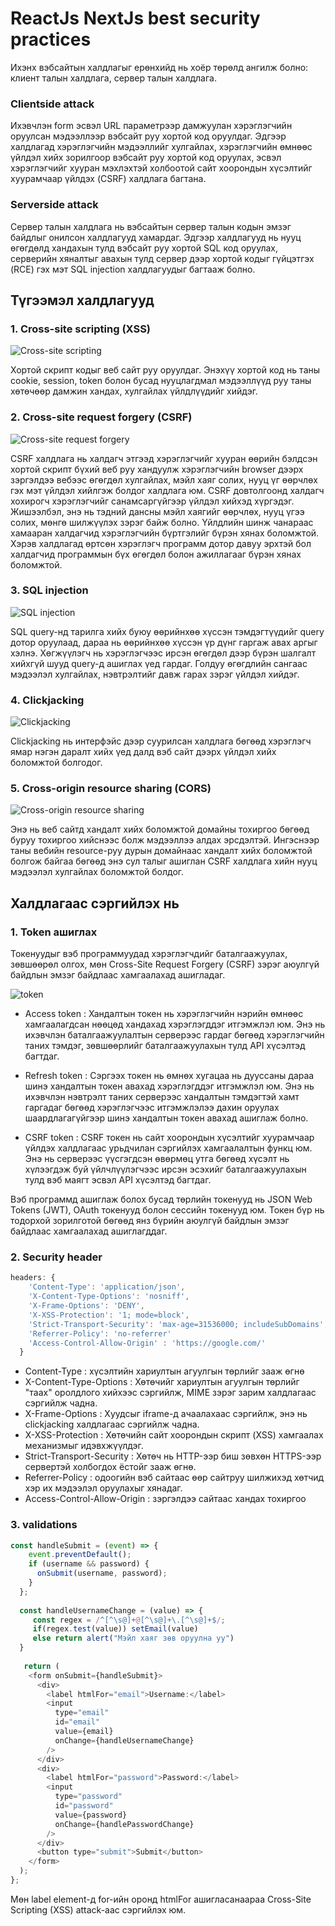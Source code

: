 # ReactJs NextJs best security practices

Ихэнх вэбсайтын халдлагыг ерөнхийд нь хоёр төрөлд ангилж болно: клиент талын халдлага, сервер талын халдлага.

### Clientside attack

Ихэвчлэн form эсвэл URL параметрээр дамжуулан хэрэглэгчийн оруулсан мэдээллээр вэбсайт руу хортой код оруулдаг. Эдгээр халдлагад хэрэглэгчийн мэдээллийг хулгайлах, хэрэглэгчийн өмнөөс үйлдэл хийх зорилгоор вэбсайт руу хортой код оруулах, эсвэл хэрэглэгчийг хууран мэхлэхтэй холбоотой сайт хоорондын хүсэлтийг хуурамчаар үйлдэх (CSRF) халдлага багтана.

### Serverside attack

Cервер талын халдлага нь вэбсайтын сервер талын кодын эмзэг байдлыг онилсон халдлагууд хамардаг. Эдгээр халдлагууд нь нууц өгөгдөлд хандахын тулд вэбсайт руу хортой SQL код оруулах, серверийн хяналтыг авахын тулд сервер дээр хортой кодыг гүйцэтгэх (RCE) гэх мэт SQL injection халдлагуудыг багтааж болно.

## Түгээмэл халдлагууд

### 1. Cross-site scripting (XSS) 

![Cross-site scripting](https://portswigger.net/web-security/images/cross-site-scripting.svg)

Хортой скрипт кодыг веб сайт руу оруулдаг. Энэхүү хортой код нь таны cookie, session, token болон бусад нууцлагдмал мэдээллүүд руу таны хөтөчөөр дамжин хандах, хулгайлах үйлдлүүдийг хийдэг.

### 2. Cross-site request forgery (CSRF)

![Cross-site request forgery](https://portswigger.net/web-security/images/cross-site%20request%20forgery.svg)

CSRF халдлага нь халдагч этгээд хэрэглэгчийг хууран өөрийн бэлдсэн хортой скрипт бүхий веб руу хандуулж хэрэглэгчийн browser дээрх зэргэлдээ вебээс өгөгдөл хулгайлах, мэйл хаяг солих, нууц үг өөрчлөх гэх мэт үйлдэл хийлгэж болдог халдлага юм. CSRF довтолгоонд халдагч хохирогч хэрэглэгчийг санамсаргүйгээр үйлдэл хийхэд хүргэдэг. Жишээлбэл, энэ нь тэдний дансны мэйл хаягийг өөрчлөх, нууц үгээ солих, мөнгө шилжүүлэх зэрэг байж болно. Үйлдлийн шинж чанараас хамааран халдагчид хэрэглэгчийн бүртгэлийг бүрэн хянах боломжтой. Хэрэв халдлагад өртсөн хэрэглэгч программ дотор давуу эрхтэй бол халдагчид программын бүх өгөгдөл болон ажиллагааг бүрэн хянах боломжтой.

### 3. SQL injection

![SQL injection](https://portswigger.net/web-security/images/sql-injection.svg)

SQL query-нд тарилга хийх буюу өөрийнхөө хүссэн тэмдэгтүүдийг query дотор оруулаад, дараа нь өөрийнхөө хүссэн үр дүнг гаргаж авах аргыг хэлнэ. Хөгжүүлэгч нь хэрэглэгчээс ирсэн өгөгдөл дээр бүрэн шалгалт хийхгүй шууд query-д ашиглах үед гардаг. Голдуу өгөгдлийн сангаас мэдээлэл хулгайлах, нэвтрэлтийг давж гарах зэрэг үйлдэл хийдэг.

### 4. Clickjacking 

![Clickjacking](https://portswigger.net/web-security/images/clickjacking-infographic.svg)

Clickjacking нь интерфэйс дээр суурилсан халдлага бөгөөд хэрэглэгч ямар нэгэн даралт хийх үед далд вэб сайт дээрх үйлдэл хийх боломжтой болгодог.

### 5. Cross-origin resource sharing (CORS)

![Cross-origin resource sharing](https://portswigger.net/web-security/images/attack-on-cors.svg)

Энэ нь веб сайтд хандалт хийх боломжтой домайны тохиргоо бөгөөд буруу тохиргоо хийснээс болж мэдээллээ алдах эрсдэлтэй.
Ингэснээр таны вебийн resource-руу дурын домайнаас хандалт хийх боломжтой болгож байгаа бөгөөд энэ сул талыг ашиглан CSRF халдлага хийн нууц мэдээлэл хулгайлах боломжтой болдог.

## Халдлагаас сэргийлэх нь

### 1. Token ашиглах

Токенуудыг вэб программуудад хэрэглэгчдийг баталгаажуулах, зөвшөөрөл олгох, мөн Cross-Site Request Forgery (CSRF) зэрэг аюулгүй байдлын эмзэг байдлаас хамгаалахад ашигладаг.

![token](https://i.stack.imgur.com/BPJjA.png)

- Access token : Хандалтын токен нь хэрэглэгчийн нэрийн өмнөөс хамгаалагдсан нөөцөд хандахад хэрэглэгддэг итгэмжлэл юм. Энэ нь ихэвчлэн баталгаажуулалтын серверээс гардаг бөгөөд хэрэглэгчийн таних тэмдэг, зөвшөөрлийг баталгаажуулахын тулд API хүсэлтэд багтдаг.

- Refresh token : Сэргээх токен нь өмнөх хугацаа нь дууссаны дараа шинэ хандалтын токен авахад хэрэглэгддэг итгэмжлэл юм. Энэ нь ихэвчлэн нэвтрэлт таних серверээс хандалтын тэмдэгтэй хамт гаргадаг бөгөөд хэрэглэгчээс итгэмжлэлээ дахин оруулах шаардлагагүйгээр шинэ хандалтын токен авахад ашиглаж болно.

- CSRF token : CSRF токен нь сайт хоорондын хүсэлтийг хуурамчаар үйлдэх халдлагаас урьдчилан сэргийлэх хамгаалалтын функц юм. Энэ нь серверээс үүсгэгдсэн өвөрмөц утга бөгөөд хүсэлт нь хүлээгдэж буй үйлчлүүлэгчээс ирсэн эсэхийг баталгаажуулахын тулд вэб маягт эсвэл API хүсэлтэд багтдаг.

Вэб программд ашиглаж болох бусад төрлийн токенууд нь JSON Web Tokens (JWT), OAuth токенууд болон сессийн токенууд юм. Токен бүр нь тодорхой зорилготой бөгөөд янз бүрийн аюулгүй байдлын эмзэг байдлаас хамгаалахад ашиглагддаг.

### 2. Security header

```js
headers: {
    'Content-Type': 'application/json',
    'X-Content-Type-Options': 'nosniff',
    'X-Frame-Options': 'DENY',
    'X-XSS-Protection': '1; mode=block',
    'Strict-Transport-Security': 'max-age=31536000; includeSubDomains',
    'Referrer-Policy': 'no-referrer'
    'Access-Control-Allow-Origin' : 'https://google.com/'
  }
  ```
- Content-Type : хүсэлтийн хариултын агуулгын төрлийг зааж өгнө
- X-Content-Type-Options : Хөтөчийг хариултын агуулгын төрлийг "таах" оролдлого хийхээс сэргийлж, MIME зэрэг зарим халдлагаас сэргийлж чадна.
- X-Frame-Options : Хуудсыг iframe-д ачаалахаас сэргийлж, энэ нь clickjacking халдлагаас сэргийлж чадна.
- X-XSS-Protection : Хөтөчийн сайт хоорондын скрипт (XSS) хамгаалах механизмыг идэвхжүүлдэг.
- Strict-Transport-Security : Хөтөч нь HTTP-ээр биш зөвхөн HTTPS-ээр сервертэй холбогдох ёстойг зааж өгнө.
- Referrer-Policy : одоогийн вэб сайтаас өөр  сайтруу шилжихэд хөтчид хэр их мэдээлэл оруулахыг хянадаг.
- Access-Control-Allow-Origin : зэргэлдээ сайтаас хандах тохиргоо

### 3. validations

```js
const handleSubmit = (event) => {
    event.preventDefault();
    if (username && password) {
      onSubmit(username, password);
    }
  };
  
  const handleUsernameChange = (value) => {
     const regex = /^[^\s@]+@[^\s@]+\.[^\s@]+$/;
     if(regex.test(value)) setEmail(value)
     else return alert("Мэйл хаяг зөв оруулна уу")
  }
  
   return (
    <form onSubmit={handleSubmit}>
      <div>
        <label htmlFor="email">Username:</label>
        <input
          type="email"
          id="email"
          value={email}
          onChange={handleUsernameChange}
        />
      </div>
      <div>
        <label htmlFor="password">Password:</label>
        <input
          type="password"
          id="password"
          value={password}
          onChange={handlePasswordChange}
        />
      </div>
      <button type="submit">Submit</button>
    </form>
  );
};
```
Мөн label element-д for-ийн оронд htmlFor ашигласанаараа Cross-Site Scripting (XSS) attack-аас сэргийлэх юм.



